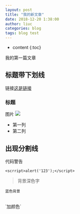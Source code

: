 ```yaml
---
layout: post
title: "我的新文章"
date: 2018-12-20 1:38:00
author: liuc
categories: blog
tags: blog test
---
```


* content
{:toc}

我的第一篇文章






## 标题带下划线

链接[这是链接](http://baidu.com/)

### 标题

图片 ![](https://ss2.bdstatic.com/70cFvnSh_Q1YnxGkpoWK1HF6hhy/it/u=2255384485,690736213&fm=27&gp=0.jpg)

* 第一列
* 第二列

出现分割线
---

代码警告
```
<scrript>alert('123');</script>
```

>背景深色字

~~~
蓝色背景
~~~
<br>
`加颜色`

